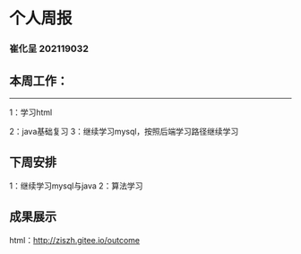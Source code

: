 # 个人周报

### 崔化呈 202119032

## 本周工作：

---

   1：学习html

   2：java基础复习
   3：继续学习mysql，按照后端学习路径继续学习

## 下周安排

   1：继续学习mysql与java
   2：算法学习

## 成果展示

html：http://ziszh.gitee.io/outcome
